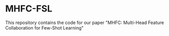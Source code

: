 # MHFC-FSL
 This repository contains the code for our paper "MHFC: Multi-Head Feature Collaboration for Few-Shot Learning"
